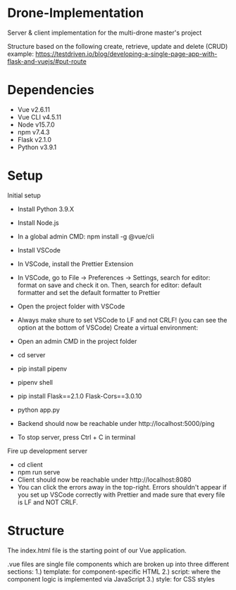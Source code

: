 # Drone-Implementation

Server &amp; client implementation for the multi-drone master's project

Structure based on the following create, retrieve, update and delete (CRUD) example: https://testdriven.io/blog/developing-a-single-page-app-with-flask-and-vuejs/#put-route

# Dependencies

- Vue v2.6.11
- Vue CLI v4.5.11
- Node v15.7.0
- npm v7.4.3
- Flask v2.1.0
- Python v3.9.1

# Setup

Initial setup

- Install Python 3.9.X
- Install Node.js
- In a global admin CMD: npm install -g @vue/cli
- Install VSCode
- In VSCode, install the Prettier Extension
- In VSCode, go to File -> Preferences -> Settings, search for editor: format on save and check it on. Then, search for editor: default formatter and set the default formatter to Prettier
- Open the project folder with VSCode
- Always make shure to set VSCode to LF and not CRLF! (you can see the option at the bottom of VSCode)
  Create a virtual environment:

- Open an admin CMD in the project folder
- cd server
- pip install pipenv
- pipenv shell
- pip install Flask==2.1.0 Flask-Cors==3.0.10
- python app.py
- Backend should now be reachable under http://localhost:5000/ping
- To stop server, press Ctrl + C in terminal

Fire up development server

- cd client
- npm run serve
- Client should now be reachable under http://localhost:8080
- You can click the errors away in the top-right. Errors shouldn't appear if you set up VSCode correctly with Prettier and made sure that every file is LF and NOT CRLF.

# Structure

The index.html file is the starting point of our Vue application.

.vue files are single file components which are broken up into three different sections:
1.) template: for component-specific HTML
2.) script: where the component logic is implemented via JavaScript
3.) style: for CSS styles
